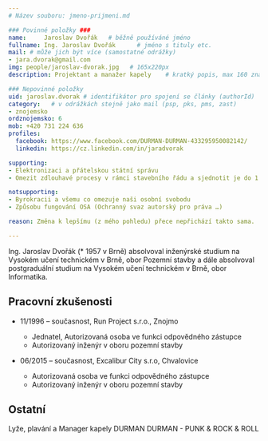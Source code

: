 ```yaml
---
# Název souboru: jmeno-prijmeni.md

### Povinné položky ###
name:     Jaroslav Dvořák  	# běžně používáné jméno
fullname: Ing. Jaroslav Dvořák  	# jméno s tituly etc.
mail: # může jich být více (samostatné odrážky)
- jara.dvorak@gmail.com
img: people/jaroslav-dvorak.jpg   # 165x220px
description: Projektant a manažer kapely 	# kratký popis, max 160 znaků

### Nepovinné položky
uid: jaroslav.dvorak # identifikátor pro spojení se články (authorId)
category: 	# v odrážkách stejně jako mail (psp, pks, pms, zast)
- znojemsko
ordznojemsko: 6
mob: +420 731 224 636
profiles:
  facebook: https://www.facebook.com/DURMAN-DURMAN-433295950082142/
  linkedin: https://cz.linkedin.com/in/jaradvorak

supporting:
- Elektronizaci a přátelskou státní správu
- Omezit zdlouhavé procesy v rámci stavebního řádu a sjednotit je do 1 procesu

notsupporting:
- Byrokracii a všemu co omezuje naši osobní svobodu
- Způsobu fungování OSA (Ochranný svaz autorský pro práva …)

reason: Změna k lepšímu (z mého pohledu) přece nepřichází takto sama.

---
```


Ing. Jaroslav Dvořák (\* 1957 v Brně) absolvoval inženýrské studium na  Vysokém učení technickém v Brně, obor Pozemní stavby a dále absolvoval postgraduální studium na Vysokém učení technickém v Brně, obor Informatika.

## Pracovní zkušenosti

- 11/1996 – současnost, Run Project s.r.o., Znojmo
  - Jednatel, Autorizovaná osoba ve funkci odpovědného zástupce
  - Autorizovaný inženýr v oboru pozemní stavby

- 06/2015 – současnost, Excalibur City s.r.o, Chvalovice
  - Autorizovaná osoba ve funkci odpovědného zástupce
  - Autorizovaný inženýr v oboru pozemní stavby

## Ostatní

Lyže, plavání a Manager kapely DURMAN DURMAN - PUNK & ROCK & ROLL
